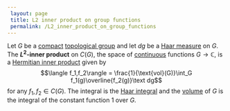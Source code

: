 ```yaml
---
 layout: page
 title: L2 inner product on group functions
 permalink: /L2_inner_product_on_group_functions
---
```

Let $G$ be a [compact](https://defsmath.github.io/DefsMath/compact) [topological group](https://defsmath.github.io/DefsMath/topological_group) and let $dg$ be a [Haar measure](https://defsmath.github.io/DefsMath/Haar_measure) on $G$. The **$L^2$-inner product** on $C(G)$, the space of [continuous](https://defsmath.github.io/DefsMath/continuous) functions $G\to \mathbb C$, is a [Hermitian inner product](https://defsmath.github.io/DefsMath/Hermitian_inner_product) given by $$\langle f_1,f_2\rangle = \frac{1}{\text{vol}(G)}\int_G f_1(g)\overline{f_2(g)}\text dg$$ for any $f_1,f_2\in C(G)$. The integral is the [Haar integral](https://defsmath.github.io/DefsMath/Haar_integral) and the [volume](https://defsmath.github.io/DefsMath/volume_of_compact_topological_space) of $G$ is the integral of the constant function $1$ over $G$. 